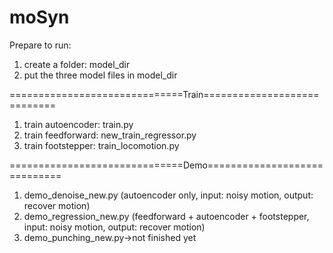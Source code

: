 # moSyn
Prepare to run:
1. create a folder: model_dir
2. put the three model files in model_dir

==============================Train============================
1. train autoencoder: train.py
2. train feedforward: new_train_regressor.py
3. train footstepper: train_locomotion.py

==============================Demo=============================
1. demo_denoise_new.py (autoencoder only, input: noisy motion, output: recover motion)
2. demo_regression_new.py (feedforward + autoencoder + footstepper, input: noisy motion, output: recover motion)
3. demo_punching_new.py->not finished yet
